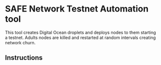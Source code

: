 # SAFE Network Testnet Automation tool

This tool creates Digital Ocean droplets and deploys nodes to them starting a testnet. 
Adults nodes are killed and restarted at random intervals creating network churn.

## Instructions

